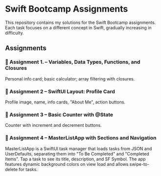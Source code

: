 # Swift Bootcamp Assignments

This repository contains my solutions for the Swift Bootcamp assignments.  
Each task focuses on a different concept in Swift, gradually increasing in difficulty.

## Assignments

### 📌 Assignment 1. – Variables, Data Types, Functions, and Closures
Personal info card; basic calculator; array filtering with closures.

### 📌 Assignment 2 – SwiftUI Layout: Profile Card
Profile image, name, info cards, "About Me", action buttons.

### 📌 Assignment 3 – Basic Counter with @State
Counter with increment and decrement buttons.

### 📌 Assignment 4 – MasterListApp with Sections and Navigation
MasterListApp is a SwiftUI task manager that loads tasks from JSON and UserDefaults, separating them into "To Be Completed" and "Completed Items". Tap a task to see its title, description, and SF Symbol. The app features dynamic background colors on view load and allows swipe-to-delete for tasks.
